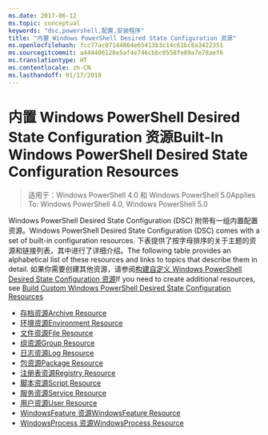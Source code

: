 ```yaml
---
ms.date: 2017-06-12
ms.topic: conceptual
keywords: "dsc,powershell,配置,安装程序"
title: "内置 Windows PowerShell Desired State Configuration 资源"
ms.openlocfilehash: fcc77ac07144864e65413b3c14c61bc8a3422351
ms.sourcegitcommit: a444406120e5af4e746cbbc0558fe89a7e78aef6
ms.translationtype: HT
ms.contentlocale: zh-CN
ms.lasthandoff: 01/17/2018
---
```

# <a name="built-in-windows-powershell-desired-state-configuration-resources"></a><span data-ttu-id="c6a7f-103">内置 Windows PowerShell Desired State Configuration 资源</span><span class="sxs-lookup"><span data-stu-id="c6a7f-103">Built-In Windows PowerShell Desired State Configuration Resources</span></span>

> <span data-ttu-id="c6a7f-104">适用于：Windows PowerShell 4.0 和 Windows PowerShell 5.0</span><span class="sxs-lookup"><span data-stu-id="c6a7f-104">Applies To: Windows PowerShell 4.0, Windows PowerShell 5.0</span></span>

<span data-ttu-id="c6a7f-105">Windows PowerShell Desired State Configuration (DSC) 附带有一组内置配置资源。</span><span class="sxs-lookup"><span data-stu-id="c6a7f-105">Windows PowerShell Desired State Configuration (DSC) comes with a set of built-in configuration resources.</span></span> <span data-ttu-id="c6a7f-106">下表提供了按字母排序的关于主题的资源和链接列表，其中进行了详细介绍。</span><span class="sxs-lookup"><span data-stu-id="c6a7f-106">The following table provides an alphabetical list of these resources and links to topics that describe them in detail.</span></span> <span data-ttu-id="c6a7f-107">如果你需要创建其他资源，请参阅[构建自定义 Windows PowerShell Desired State Configuration 资源](authoringResource.md)</span><span class="sxs-lookup"><span data-stu-id="c6a7f-107">If you need to create additional resources, see [Build Custom Windows PowerShell Desired State Configuration Resources](authoringResource.md)</span></span>

* [<span data-ttu-id="c6a7f-108">存档资源</span><span class="sxs-lookup"><span data-stu-id="c6a7f-108">Archive Resource</span></span>](archiveResource.md)
* [<span data-ttu-id="c6a7f-109">环境资源</span><span class="sxs-lookup"><span data-stu-id="c6a7f-109">Environment Resource</span></span>](environmentResource.md)
* [<span data-ttu-id="c6a7f-110">文件资源</span><span class="sxs-lookup"><span data-stu-id="c6a7f-110">File Resource</span></span>](fileResource.md)
* [<span data-ttu-id="c6a7f-111">组资源</span><span class="sxs-lookup"><span data-stu-id="c6a7f-111">Group Resource</span></span>](groupResource.md)
* [<span data-ttu-id="c6a7f-112">日志资源</span><span class="sxs-lookup"><span data-stu-id="c6a7f-112">Log Resource</span></span>](logResource.md)
* [<span data-ttu-id="c6a7f-113">包资源</span><span class="sxs-lookup"><span data-stu-id="c6a7f-113">Package Resource</span></span>](packageResource.md)
* [<span data-ttu-id="c6a7f-114">注册表资源</span><span class="sxs-lookup"><span data-stu-id="c6a7f-114">Registry Resource</span></span>](registryResource.md)
* [<span data-ttu-id="c6a7f-115">脚本资源</span><span class="sxs-lookup"><span data-stu-id="c6a7f-115">Script Resource</span></span>](scriptResource.md)
* [<span data-ttu-id="c6a7f-116">服务资源</span><span class="sxs-lookup"><span data-stu-id="c6a7f-116">Service Resource</span></span>](serviceResource.md)
* [<span data-ttu-id="c6a7f-117">用户资源</span><span class="sxs-lookup"><span data-stu-id="c6a7f-117">User Resource</span></span>](userResource.md)
* [<span data-ttu-id="c6a7f-118">WindowsFeature 资源</span><span class="sxs-lookup"><span data-stu-id="c6a7f-118">WindowsFeature Resource</span></span>](windowsfeatureResource.md)
* [<span data-ttu-id="c6a7f-119">WindowsProcess 资源</span><span class="sxs-lookup"><span data-stu-id="c6a7f-119">WindowsProcess Resource</span></span>](windowsProcessResource.md)

